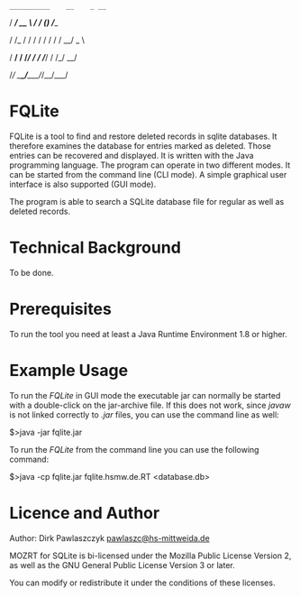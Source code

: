                             

    __________    __    _ __     
    
   / ____/ __ \  / /   (_) /____ 
   
  / /_  / / / / / /   / / __/ _ \
  
 / __/ / /_/ / / /___/ / /_/  __/
 
/_/    \___\_\/_____/_/\__/\___/ 
                                 


# FQLite

FQLite is a tool to find and restore deleted records in sqlite databases. It therefore examines the database for entries marked as deleted. Those entries can be recovered and displayed. It is written with the Java programming language. The program can operate in two different modes. It can be started from the command line (CLI mode). A simple graphical user interface is also supported (GUI mode).  

The program is able to search a SQLite database file for regular as well as deleted records.

# Technical Background

To be done.

# Prerequisites

To run the tool you need at least a Java Runtime Environment 1.8 or higher.


# Example Usage

To run the *FQLite* in GUI mode the executable jar can normally be started with a double-click on the jar-archive file. If this does not work, since *javaw* is not linked correctly to *.jar* files, you can use the command line as well:

  $>java -jar fqlite.jar 


To run the *FQLite* from the command line you can use the following command:

  $>java -cp fqlite.jar fqlite.hsmw.de.RT <database.db>


# Licence and Author

Author: Dirk Pawlaszczyk <pawlaszc@hs-mittweida.de>

MOZRT for SQLite is bi-licensed under the Mozilla Public License Version 2, 
as well as the GNU General Public License Version 3 or later.

You can modify or redistribute it under the conditions of these licenses. 

